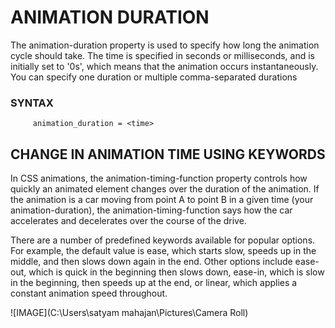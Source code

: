 # ANIMATION DURATION
  
   The animation-duration property is used to specify how long the animation cycle should take. The time is specified in seconds or milliseconds, and is initially set to '0s', which means that the animation occurs instantaneously. You can specify one duration or multiple comma-separated durations
	 
### SYNTAX
     
		 animation_duration = <time>
		 
## CHANGE IN ANIMATION TIME USING KEYWORDS
 
 In CSS animations, the animation-timing-function property controls how quickly an animated element changes over the duration of the animation. If the animation is a car moving from point A to point B in a given time (your animation-duration), the animation-timing-function says how the car accelerates and decelerates over the course of the drive.

There are a number of predefined keywords available for popular options. For example, the default value is ease, which starts slow, speeds up in the middle, and then slows down again in the end. Other options include ease-out, which is quick in the beginning then slows down, ease-in, which is slow in the beginning, then speeds up at the end, or linear, which applies a constant animation speed throughout.

![IMAGE](C:\Users\satyam mahajan\Pictures\Camera Roll)
